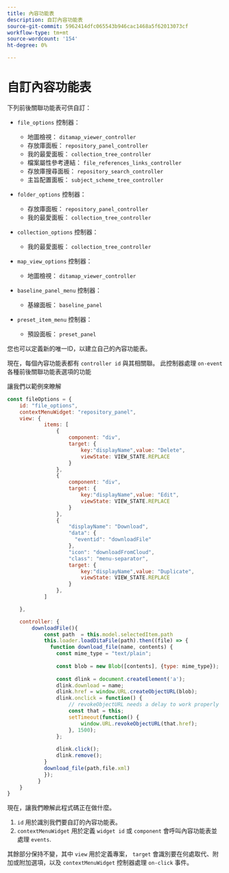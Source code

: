 ```yaml
---
title: 內容功能表
description: 自訂內容功能表
source-git-commit: 5962414dfc065543b946cac1468a5f62013073cf
workflow-type: tm+mt
source-wordcount: '154'
ht-degree: 0%

---
```



# 自訂內容功能表

下列前後關聯功能表可供自訂：

- `file_options`
控制器：
   - 地圖檢視： `ditamap_viewer_controller`
   - 存放庫面板： `repository_panel_controller`
   - 我的最愛面板： `collection_tree_controller`
   - 檔案屬性參考連結： `file_references_links_controller`
   - 存放庫搜尋面板： `repository_search_controller`
   - 主旨配置面板： `subject_scheme_tree_controller`

- `folder_options`
控制器：
   - 存放庫面板： `repository_panel_controller`
   - 我的最愛面板： `collection_tree_controller`

- `collection_options`
控制器：
   - 我的最愛面板： `collection_tree_controller`

- `map_view_options`
控制器：
   - 地圖檢視： `ditamap_viewer_controller`

- `baseline_panel_menu`
控制器：
   - 基線面板： `baseline_panel`

- `preset_item_menu`
控制器：
   - 預設面板： `preset_panel`

您也可以定義新的唯一ID，以建立自己的內容功能表。

現在，每個內容功能表都有 `controller id` 與其相關聯。 此控制器處理 `on-event` 各種前後關聯功能表選項的功能

讓我們以範例來瞭解

```js title=customise_context_menu.js"
const fileOptions = {
    id: "file_options",
    contextMenuWidget: "repository_panel",
    view: {
            items: [
                {
                    component: "div",
                    target: {
                        key:"displayName",value: "Delete",                    
                        viewState: VIEW_STATE.REPLACE
                    }
                },
                {
                    component: "div",
                    target: {
                        key:"displayName",value: "Edit",                    
                        viewState: VIEW_STATE.REPLACE
                    }
                },
                {
                    "displayName": "Download",
                    "data": {
                      "eventid": "downloadFile"
                    },
                    "icon": "downloadFromCloud",
                    "class": "menu-separator",         
                    target: {
                        key:"displayName",value: "Duplicate",                    
                        viewState: VIEW_STATE.REPLACE
                    }
                },
            ]

    },

    controller: {
        downloadFile(){
            const path  = this.model.selectedItem.path
            this.loader.loadDitaFile(path).then((file) => {
              function download_file(name, contents) {
                const mime_type = "text/plain";
        
                const blob = new Blob([contents], {type: mime_type});
        
                const dlink = document.createElement('a');
                dlink.download = name;
                dlink.href = window.URL.createObjectURL(blob);
                dlink.onclick = function() {
                    // revokeObjectURL needs a delay to work properly
                    const that = this;
                    setTimeout(function() {
                        window.URL.revokeObjectURL(that.href);
                    }, 1500);
                };
        
                dlink.click();
                dlink.remove();
            }
            download_file(path,file.xml)
            });
          }
    }
}
```

現在，讓我們瞭解此程式碼正在做什麼。

1. `id` 用於識別我們要自訂的內容功能表。
2. `contextMenuWidget` 用於定義 `widget id` 或 `component` 會呼叫內容功能表並處理 `events`.

其餘部分保持不變，其中 `view` 用於定義專案， `target` 會識別要在何處取代、附加或附加選項，以及 `contextMenuWidget` 控制器處理 `on-click` 事件。
